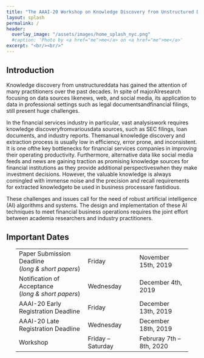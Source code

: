 ```yaml
---
title: "The AAAI-20 Workshop on Knowledge Discovery from Unstructured Data in Financial Services"
layout: splash
permalink: /
header:
  overlay_image: "/assets/images/home_splash_nyc.png"
  #caption: 'Photo by <a href="me">me</a> on <a href="me">me</a>'
excerpt: "<br/><br/>"
---
```


<h2>Introduction</h2>

Knowledge discovery from unstructureddata has gained the attention of many practitioners over the past decades. In spite of majorAIresearch focusing on data sources likenews, web, and social media, its application to data in professional settings such as legal documentsandfinancial filings, still present huge challenges. 

In the financial services industry in particular, vast analysiswork requires knowledge discoveryfromvariousdata sources, such as SEC filings, loan documents, and industry reports. Themanual knowledge discovery and extraction process is usually low in efficiency, error prone, and inconsistent. It is one ofthe key bottlenecks for financial services companies in improving their operating productivity. Furthermore, alternative data like social media feeds and news are gaining traction as promising knowledge sources for financial institutions as they provide additional perspectiveswhen they make investment decisions. However, the valuable knowledge is always comingled with immense noise and the precision and recall requirements for extracted knowledgeto be used in business processare fastidious.

These challenges and issues call for the need of robust artificial intelligence (AI) algorithms and systems. The design and implementation of these AI techniques to meet financial business operations requires the joint effort between academia researchers and industry practitioners. 


<h2 id="dates">Important Dates</h2>
<center>
<table style="width: 90%">
    <tbody>
        <tr>
            <td style="width: 40%;">Paper Submission Deadline<br/>(<i>long &amp; short papers</i>)</td>
            <td style="width: 30%;">Friday</td>
            <td>November 15th, 2019</td>
        </tr>
        <tr>
            <td>Notification of Acceptance<br/>(<i>long &amp; short papers</i>)</td>
            <td>Wednesday</td>
            <td>December 4th, 2019</td>
        </tr>   
        <tr>
            <td>AAAI-20 Early Registration Deadline </td>
            <td>Friday</td>
            <td>December 13th, 2019</td>
        </tr>        
        <tr>
            <td>AAAI-20 Late Registration Deadline</td>
            <td>Wednesday</td>
            <td>December 18th, 2019</td>
        </tr>        
        <tr>
            <td>Workshop</td>
            <td>Friday &ndash; Saturday</td>
            <td>Februray 7th &ndash; 8th, 2020</td>
        </tr>   
</tbody>
</table>
</center>